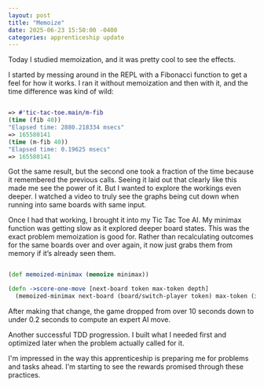 ```yaml
---
layout: post
title: "Memoize"
date: 2025-06-23 15:50:00 -0400
categories: apprenticeship update
---
```


Today I studied memoization, and it was pretty cool to see the effects.

I started by messing around in the REPL with a Fibonacci function to get
a feel for how it works. I ran it without memoization and then with it, and the
time difference was kind of wild:

```clojure

=> #'tic-tac-toe.main/m-fib
(time (fib 40))
"Elapsed time: 2880.218334 msecs"
=> 165580141
(time (m-fib 40))
"Elapsed time: 0.19625 msecs"
=> 165580141

```

Got the same result, but the second one took a fraction of the time because
it remembered the previous calls. Seeing it laid out that clearly like this 
made me see the power of it. But I wanted to explore the workings even deeper.
I watched a video to truly see the graphs being cut down when running into 
same boards with same input. 

Once I had that working, I brought it into my Tic Tac Toe AI. My minimax
function was getting slow as it explored deeper board states. This was the 
exact problem memoization is good for. Rather than recalculating outcomes for
the same boards over and over again, it now just grabs them from memory if it’s
already seen them.

```clojure

(def memoized-minimax (memoize minimax))

(defn ->score-one-move [next-board token max-token depth]
  (memoized-minimax next-board (board/switch-player token) max-token (inc depth)))

```

After making that change, the game dropped from over 10 seconds down to under
0.2 seconds to compute an expert AI move.

Another successful TDD progression. I built what I needed first and optimized
later when the problem actually called for it.

I'm impressed in the way this apprenticeship is preparing me for problems and
tasks ahead. I'm starting to see the rewards promised through these practices.